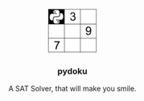 <p align="center">
  <img src="https://raw.githubusercontent.com/sid-chaubs/pydoku/master/images/logo.png" alt="pydoku" width="100px"/>
</p>

<p align="center">
  <h3 align="center">
    pydoku
  </h3>
  <p align="center">
    A SAT Solver, that will make you smile.
  </p>
</p>

